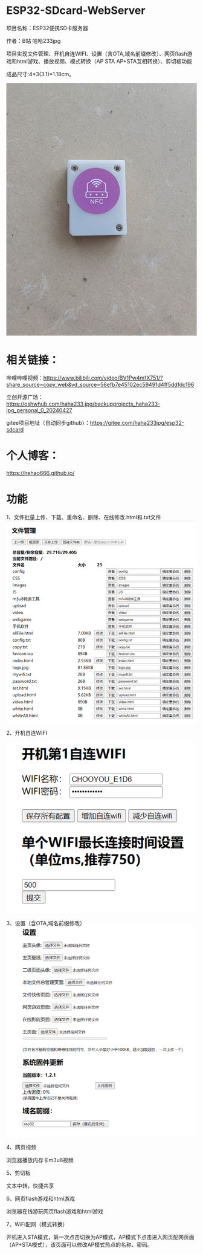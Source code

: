 # ESP32-SDcard-WebServer
项目名称：ESP32便携SD卡服务器

作者：B站 哈哈233jpg

项目实现文件管理、开机自连WIFI、设置（含OTA,域名前缀修改）、网页flash游戏和html游戏、播放视频、模式转换（AP STA AP+STA互相转换）、剪切板功能

成品尺寸:4\*3(3.1)\*1.18cm。

![image](成品外观.jpg)

# 相关链接：

哔哩哔哩视频：https://www.bilibili.com/video/BV1Pw4m1X751/?share_source=copy_web&vd_source=56efb7e45102ec59491d4ff5ddfdc196

立创开源广场：https://oshwhub.com/haha233.jpg/backupprojects_haha233-jpg_personal_0_20240427

gitee项目地址（自动同步github）：https://gitee.com/haha233jpg/esp32-sdcard

# 个人博客：

https://hehao666.github.io/

# 功能

1、文件批量上传、下载、重命名、删除、在线修改.html和.txt文件
![image](文件总管理.png)


2、开机自连WIFI

![image](开机自连WIFI.png)  


3、设置（含OTA,域名前缀修改）
![image](设置.png)

4、网页视频

浏览器播放内存卡m3u8视频

5、剪切板

文本中转，快捷共享

6、网页flash游戏和html游戏

浏览器在线游玩网页flash游戏和html游戏

7、WiFi配网（模式转换）

开机进入STA模式，第一次点击切换为AP模式，AP模式下点击进入网页配网页面（AP+STA模式），该页面可以修改AP模式热点的名称、密码。
